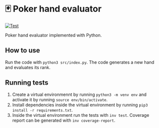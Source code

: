 # 🃏 Poker hand evaluator

[![Test](https://github.com/Kaltsoon/poker-hand-evaluator/actions/workflows/test.yml/badge.svg)](https://github.com/Kaltsoon/poker-hand-evaluator/actions/workflows/test.yml)

Poker hand evaluator implemented with Python.

## How to use

Run the code with `python3 src/index.py`. The code generates a new hand and evaluates its rank.

## Running tests 

1. Create a virtual environmennt by running `python3 -m venv env` and activate it by running `source env/bin/activate`.
2. Install dependencies inside the virtual environment by running `pip3 install -r requirements.txt`.
3. Inside the virtual environment run the tests with `inv test`. Coverage report can be generated with `inv coverage-report`.
